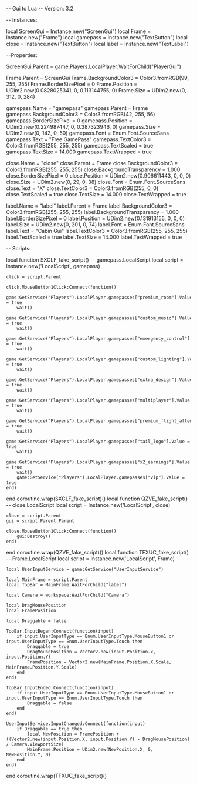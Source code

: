 -- Gui to Lua
-- Version: 3.2

-- Instances:

local ScreenGui = Instance.new("ScreenGui")
local Frame = Instance.new("Frame")
local gamepass = Instance.new("TextButton")
local close = Instance.new("TextButton")
local label = Instance.new("TextLabel")

--Properties:

ScreenGui.Parent = game.Players.LocalPlayer:WaitForChild("PlayerGui")

Frame.Parent = ScreenGui
Frame.BackgroundColor3 = Color3.fromRGB(99, 255, 255)
Frame.BorderSizePixel = 0
Frame.Position = UDim2.new(0.0828025341, 0, 0.113144755, 0)
Frame.Size = UDim2.new(0, 312, 0, 284)

gamepass.Name = "gamepass"
gamepass.Parent = Frame
gamepass.BackgroundColor3 = Color3.fromRGB(42, 255, 56)
gamepass.BorderSizePixel = 0
gamepass.Position = UDim2.new(0.224987447, 0, 0.387323946, 0)
gamepass.Size = UDim2.new(0, 142, 0, 50)
gamepass.Font = Enum.Font.SourceSans
gamepass.Text = "Free GamePass"
gamepass.TextColor3 = Color3.fromRGB(255, 255, 255)
gamepass.TextScaled = true
gamepass.TextSize = 14.000
gamepass.TextWrapped = true

close.Name = "close"
close.Parent = Frame
close.BackgroundColor3 = Color3.fromRGB(255, 255, 255)
close.BackgroundTransparency = 1.000
close.BorderSizePixel = 0
close.Position = UDim2.new(0.906611443, 0, 0, 0)
close.Size = UDim2.new(0, 29, 0, 38)
close.Font = Enum.Font.SourceSans
close.Text = "X"
close.TextColor3 = Color3.fromRGB(255, 0, 0)
close.TextScaled = true
close.TextSize = 14.000
close.TextWrapped = true

label.Name = "label"
label.Parent = Frame
label.BackgroundColor3 = Color3.fromRGB(255, 255, 255)
label.BackgroundTransparency = 1.000
label.BorderSizePixel = 0
label.Position = UDim2.new(0.131913155, 0, 0, 0)
label.Size = UDim2.new(0, 201, 0, 74)
label.Font = Enum.Font.SourceSans
label.Text = "Cabin Gui"
label.TextColor3 = Color3.fromRGB(255, 255, 255)
label.TextScaled = true
label.TextSize = 14.000
label.TextWrapped = true

-- Scripts:

local function SXCLF_fake_script() -- gamepass.LocalScript 
	local script = Instance.new('LocalScript', gamepass)

	click = script.Parent
	
	click.MouseButton1Click:Connect(function()
		game:GetService("Players").LocalPlayer.gamepasses["premium_room"].Value = true
		wait()
		game:GetService("Players").LocalPlayer.gamepasses["custom_music"].Value = true
		wait()
		game:GetService("Players").LocalPlayer.gamepasses["emergency_control"].Value = true
		wait()
		game:GetService("Players").LocalPlayer.gamepasses["custom_lighting"].Value = true
		wait()
		game:GetService("Players").LocalPlayer.gamepasses["extra_design"].Value = true
		wait()
		game:GetService("Players").LocalPlayer.gamepasses["multiplayer"].Value = true
		wait()
		game:GetService("Players").LocalPlayer.gamepasses["premium_flight_attendant"].Value = true
		wait()
		game:GetService("Players").LocalPlayer.gamepasses["tail_logo"].Value = true
		wait()
		game:GetService("Players").LocalPlayer.gamepasses["x2_earnings"].Value = true
		wait()
		game:GetService("Players").LocalPlayer.gamepasses["vip"].Value = true
	end)
end
coroutine.wrap(SXCLF_fake_script)()
local function QZVE_fake_script() -- close.LocalScript 
	local script = Instance.new('LocalScript', close)

	close = script.Parent
	gui = script.Parent.Parent
	
	close.MouseButton1Click:Connect(function()
		gui:Destroy()
	end)
	
end
coroutine.wrap(QZVE_fake_script)()
local function TFXUC_fake_script() -- Frame.LocalScript 
	local script = Instance.new('LocalScript', Frame)

	local UserInputService = game:GetService("UserInputService")
	
	local MainFrame = script.Parent
	local TopBar = MainFrame:WaitForChild("label")
	
	local Camera = workspace:WaitForChild("Camera")
	
	local DragMousePosition
	local FramePosition
	
	local Draggable = false
	
	TopBar.InputBegan:Connect(function(input)
		if input.UserInputType == Enum.UserInputType.MouseButton1 or input.UserInputType == Enum.UserInputType.Touch then
			Draggable = true
			DragMousePosition = Vector2.new(input.Position.x, input.Position.Y)
			FramePosition = Vector2.new(MainFrame.Position.X.Scale, MainFrame.Position.Y.Scale)
		end
	end)
	
	TopBar.InputEnded:Connect(function(input)
		if input.UserInputType == Enum.UserInputType.MouseButton1 or input.UserInputType == Enum.UserInputType.Touch then
			Draggable = false
		end
	end)
	
	UserInputService.InputChanged:Connect(function(input)
		if Draggable == true then
			local NewPosition = FramePosition + ((Vector2.new(input.Position.X, input.Position.Y) - DragMousePosition) / Camera.ViewportSize)
			MainFrame.Position = UDim2.new(NewPosition.X, 0, NewPosition.Y, 0)
		end
	end)
end
coroutine.wrap(TFXUC_fake_script)()
